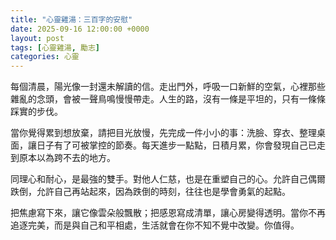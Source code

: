 ```yaml
---
title: "心靈雞湯：三百字的安慰"
date: 2025-09-16 12:00:00 +0000
layout: post
tags: [心靈雞湯, 勵志]
categories: 心靈
---
```


每個清晨，陽光像一封還未解讀的信。走出門外，呼吸一口新鮮的空氣，心裡那些雜亂的念頭，會被一聲鳥鳴慢慢帶走。人生的路，沒有一條是平坦的，只有一條條踩實的步伐。

當你覺得累到想放棄，請把目光放慢，先完成一件小小的事：洗臉、穿衣、整理桌面，讓日子有了可被掌控的節奏。每天進步一點點，日積月累，你會發現自己已走到原本以為跨不去的地方。

同理心和耐心，是最強的雙手。對他人仁慈，也是在重塑自己的心。允許自己偶爾跌倒，允許自己再站起來，因為跌倒的時刻，往往也是學會勇氣的起點。

把焦慮寫下來，讓它像雲朵般飄散；把感恩寫成清單，讓心房變得透明。當你不再追逐完美，而是與自己和平相處，生活就會在你不知不覺中改變。你值得。